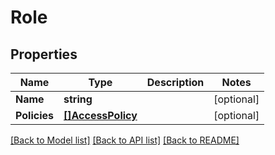 # Role

## Properties

Name | Type | Description | Notes
------------ | ------------- | ------------- | -------------
**Name** | **string** |  | [optional] 
**Policies** | [**[]AccessPolicy**](AccessPolicy.md) |  | [optional] 

[[Back to Model list]](../README.md#documentation-for-models) [[Back to API list]](../README.md#documentation-for-api-endpoints) [[Back to README]](../README.md)


